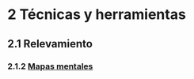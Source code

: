 # 2 Técnicas y herramientas

## 2.1 Relevamiento

### 2.1.2 [Mapas mentales](./2_Tecnicas_y_herramientas/2_1_1_Mapas_mentales.md)